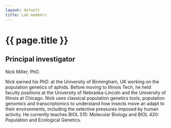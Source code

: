 ```yaml
---
layout: default
title: Lab members
---
```


# {{ page.title }}

## Principal investigator

Nick Miller, PhD.

Nick earned his PhD. at the University of Birmingham, UK working on the population genetics of aphids. Before moving to Illinois Tech, he held faculty positions at the University of Nebraska-Lincoln and the University of Illinois at Chicago. Nick uses classical population genetics tools, population genomics and transcriptomics to understand how insects move an adapt to their environments, including the selective pressures imposed by human activity. He currently teaches BIOL 515: Molecular Biology and BIOL 420: Population and Ecological Genetics.
